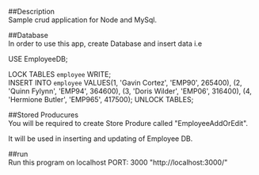 ##Description <br>
Sample crud application for Node and MySql. <br>

##Database <br>
In order to use this app, create Database and insert data i.e <br>

 USE EmployeeDB;<br>

LOCK TABLES `employee` WRITE;<br>
INSERT INTO `employee` VALUES(1, 'Gavin Cortez', 'EMP90', 265400),
							 (2, 'Quinn Fylynn', 'EMP94', 364600),
                             (3, 'Doris Wilder', 'EMP06', 316400),
                             (4, 'Hermione Butler', 'EMP965', 417500);
UNLOCK TABLES;<br>

##Stored Producures <br>
You will be required to create Store Produre called "EmployeeAddOrEdit".

It will be used in inserting and updating of Employee DB.<br>

##run <br>
Run this program on localhost PORT: 3000 "http://localhost:3000/"